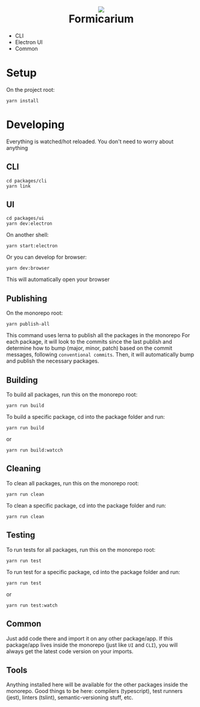 <h1 align="center">
  <img src="http://www.infantv.com.br/infantv/wp-content/uploads/2016/07/antom2.jpg" />
  <br/>
  Formicarium
</h1>

- CLI
- Electron UI
- Common

# Setup
On the project root:
```
yarn install
```

# Developing
Everything is watched/hot reloaded. You don't need to worry about anything
## CLI
```
cd packages/cli
yarn link
```

## UI
```
cd packages/ui
yarn dev:electron
```
On another shell:
```
yarn start:electron
```

Or you can develop for browser:
```
yarn dev:browser
```
This will automatically open your browser

## Publishing
On the monorepo root:
```
yarn publish-all
```
This command uses lerna to publish all the packages in the monorepo
For each package, it will look to the commits since the last publish and determine how to bump (major, minor, patch) based on the commit messages, following `conventional commits`.
Then, it will automatically bump and publish the necessary packages.

## Building
To build all packages, run this on the monorepo root:
```
yarn run build
```
To build a specific package, cd into the package folder and run:
```
yarn run build
```
or
```
yarn run build:watcch
```

## Cleaning
To clean all packages, run this on the monorepo root:
```
yarn run clean
```
To clean a specific package, cd into the package folder and run:
```
yarn run clean
```

## Testing
To run tests for all packages, run this on the monorepo root:
```
yarn run test
```

To run test for a specific package, cd into the package folder and run:
```
yarn run test
```
or
```
yarn run test:watch
```

## Common
Just add code there and import it on any other package/app.
If this package/app lives inside the monorepo (just like `UI` and `CLI`), you will always get the latest code version on your imports.

## Tools
Anything installed here will be available for the other packages inside the monorepo. Good things to be here:
compilers (typescript), test runners (jest), linters (tslint), semantic-versioning stuff, etc.
